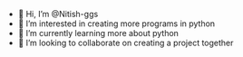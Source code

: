 - 👋 Hi, I’m @Nitish-ggs
- 👀 I’m interested in creating more programs in python 
- 🌱 I’m currently learning more about python
- 💞️ I’m looking to collaborate on creating a project together

